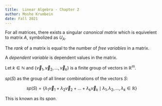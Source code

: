 ```yaml
---
title:  Linear Algebra - Chapter 2
author: Moshe Krumbein
date: Fall 2021
---
```


For all matrices, there exists a singular *canonical matrix* which is
equivelent to matrix $A$, symbolized as $U_A$.

The *rank* of a matrix is equal to the number of *free variables* in a
matrix.

A *dependent variable* is dependent values in the matrix.

Let $k \in \mathbb{N}$ and $\{\vec v_1,\vec v_2, \ldots, \vec v_k\}$ is a
finite group of vectors in $\mathbb{R}^m$.

$sp(S)$ as the group of all linear combinations of the vectors $S$:

$$sp(S) = \left\{\lambda_1 \vec v_1 + \lambda_2 \vec v_2 + \ldots + \lambda_k
\vec v_k \mid \lambda_1, \lambda_2, \ldots, \lambda_k \in \mathbb{R} \right\}$$

This is known as its *span*.
